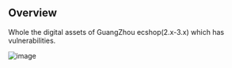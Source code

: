 ## Overview

Whole the digital assets of GuangZhou ecshop(2.x-3.x) which has vulnerabilities.

![image](https://user-images.githubusercontent.com/30458572/155052768-9a84b730-af00-40bb-9d3e-8d6973a19e90.png)
